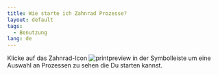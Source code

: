 ```yaml
---
title: Wie starte ich Zahnrad Prozesse?
layout: default
tags:
  - Benutzung
lang: de
---
```


Klicke auf das Zahnrad-Icon ![printpreview](../images/icons/Process24.png) in der Symbolleiste um eine Auswahl an Prozessen zu sehen die Du starten kannst.
